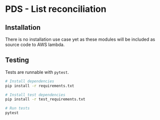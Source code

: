 # PDS - List reconciliation


## Installation
There is no installation use case yet as these modules will be included as source code to AWS lambda.


## Testing
Tests are runnable with `pytest`.

```bash
# Install dependencies
pip install -r requirements.txt

# Install test dependencies
pip install -r test_requirements.txt

# Run tests
pytest
```

